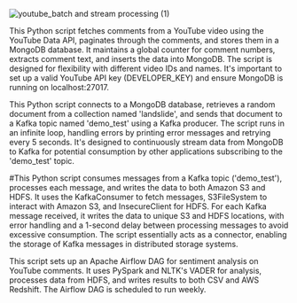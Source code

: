 
![youtube_batch and stream processing (1)](https://github.com/ajayyadav746000/youtube_api-stream-processing-and-batch-processing-/assets/47300982/8474ab3b-bd0d-481d-964e-d0a39d45a6cc)

This Python script fetches comments from a YouTube video using the YouTube Data API, paginates through the comments,
and stores them in a MongoDB database. It maintains a global counter for comment numbers, extracts comment text, and 
inserts the data into MongoDB. The script is designed for flexibility with different video IDs and names. 
It's important to set up a valid YouTube API key (DEVELOPER_KEY) and ensure MongoDB is running on localhost:27017.



This Python script connects to a MongoDB database, retrieves a random document from a collection named 'landslide', 
and sends that document to a Kafka topic named 'demo_test' using a Kafka producer. The script runs in an infinite loop,
handling errors by printing error messages and retrying every 5 seconds. 
It's designed to continuously stream data from MongoDB to Kafka for potential consumption by other applications subscribing 
to the 'demo_test' topic.


#This Python script consumes messages from a Kafka topic ('demo_test'), processes each message,
and writes the data to both Amazon S3 and HDFS. It uses the KafkaConsumer to fetch messages,
S3FileSystem to interact with Amazon S3, and InsecureClient for HDFS. For each Kafka message received,
it writes the data to unique S3 and HDFS locations, 
with error handling and a 1-second delay between processing messages to avoid excessive consumption. 
The script essentially acts as a connector, enabling the storage of Kafka messages in distributed storage systems.



This script sets up an Apache Airflow DAG for sentiment analysis on YouTube comments. 
It uses PySpark and NLTK's VADER for analysis, processes data from HDFS, and writes results to both CSV and AWS Redshift. 
The Airflow DAG is scheduled to run weekly.
